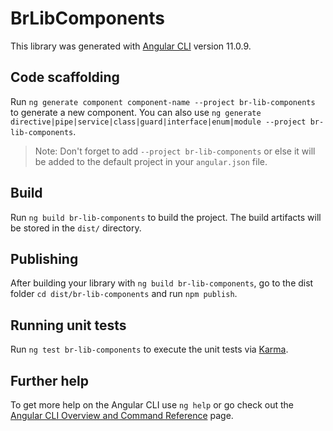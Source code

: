 # BrLibComponents

This library was generated with [Angular CLI](https://github.com/angular/angular-cli) version 11.0.9.

## Code scaffolding

Run `ng generate component component-name --project br-lib-components` to generate a new component. You can also use `ng generate directive|pipe|service|class|guard|interface|enum|module --project br-lib-components`.
> Note: Don't forget to add `--project br-lib-components` or else it will be added to the default project in your `angular.json` file. 

## Build

Run `ng build br-lib-components` to build the project. The build artifacts will be stored in the `dist/` directory.

## Publishing

After building your library with `ng build br-lib-components`, go to the dist folder `cd dist/br-lib-components` and run `npm publish`.

## Running unit tests

Run `ng test br-lib-components` to execute the unit tests via [Karma](https://karma-runner.github.io).

## Further help

To get more help on the Angular CLI use `ng help` or go check out the [Angular CLI Overview and Command Reference](https://angular.io/cli) page.
